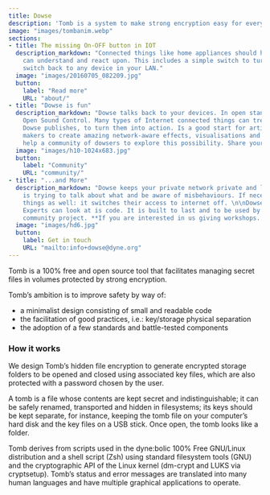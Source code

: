 ```yaml
---
title: Dowse
description: 'Tomb is a system to make strong encryption easy for everyday use. A tomb is like a locked folder that can be safely transported and hidden in a filesystem.'
image: "images/tombanim.webp"
sections:
- title: The missing On-OFF button in IOT
  description_markdown: "Connected things like home appliances should have a clear behaviour humans
    can understand and react upon. This includes a simple switch to turn them off. Dowse gives an ON/OFF
    switch back to any device in your LAN."
  image: "images/20160705_082209.jpg"
  button:
    label: "Read more"
    URL: "about/"
- title: "Dowse is fun"
  description_markdown: "Dowse talks back to your devices. In open standards: MQTT, Websockets,
    Open Sound Control. Many types of Internet connected things can treasure the messages that
    Dowse publishes, to turn them into action. Is a good start for artists, hobbyists and
    makers to create amazing network-aware effects, visualisations and interfaces. We try to
    help a community of dowsers to explore this possibility. Share your dowse projects with us."
  image: "images/h10-1024x683.jpg"
  button:
    label: "Community"
    URL: "community/"
- title: "...and More"
  description_markdown: "Dowse keeps your private network private and lets you understand what
    is trying to talk about what and be aware of misbehaviours. If necessary Dowse can mute
    things as well: it switches their access to internet off. \n\nDowse is a open source project.
    Experts can look at is code. It is built to last and to be used by anyone because is a
    community project. **If you are interested in us giving workshops...**"
  image: "images/hd6.jpg"
  button:
    label: Get in touch
    URL: "mailto:info+dowse@dyne.org"
---
```


Tomb is a 100% free and open source tool that facilitates managing secret files in volumes protected by strong encryption.

Tomb’s ambition is to improve safety by way of:

- a minimalist design consisting of small and readable code
- the facilitation of good practices, i.e.: key/storage physical separation
- the adoption of a few standards and battle-tested components

### How it works

We design Tomb’s hidden file encryption to generate encrypted storage folders to be opened and closed using associated key files, which are also protected with a password chosen by the user.

A tomb is a file whose contents are kept secret and indistinguishable; it can be safely renamed, transported and hidden in filesystems; its keys should be kept separate, for instance, keeping the tomb file on your computer’s hard disk and the key files on a USB stick. Once open, the tomb looks like a folder.

Tomb derives from scripts used in the dyne:bolic 100% Free GNU/Linux distribution and a shell script (Zsh) using standard filesystem tools (GNU) and the cryptographic API of the Linux kernel (dm-crypt and LUKS via cryptsetup). Tomb’s status and error messages are translated into many human languages and have multiple graphical applications to operate.
